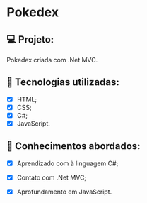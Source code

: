 # Pokedex

## 💻 Projeto:

Pokedex criada com .Net MVC.

## 🚀 Tecnologias utilizadas:

- [x] HTML;
- [x] CSS;
- [x] C#;
- [x] JavaScript.

## 📔 Conhecimentos abordados:

- [x] Aprendizado com à linguagem C#;
- [x] Contato com .Net MVC;
- [x] Aprofundamento em JavaScript.  



